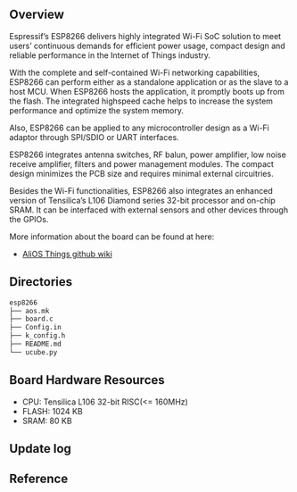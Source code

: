 ## Overview

Espressif’s ESP8266 delivers highly integrated Wi-Fi SoC solution to meet users’ continuous demands for efficient power usage, compact design and reliable performance in the Internet of Things industry.

With the complete and self-contained Wi-Fi networking capabilities, ESP8266 can perform either as a standalone application or as the slave to a host MCU. When ESP8266 hosts the application, it promptly boots up from the flash. The integrated highspeed cache helps to increase the system performance and optimize the system memory.

Also, ESP8266 can be applied to any microcontroller design as a Wi-Fi adaptor through SPI/SDIO or UART interfaces.

ESP8266 integrates antenna switches, RF balun, power amplifier, low noise receive amplifier, filters and power management modules. The compact design minimizes the PCB size and requires minimal external circuitries.

Besides the Wi-Fi functionalities, ESP8266 also integrates an enhanced version of Tensilica’s L106 Diamond series 32-bit processor and on-chip SRAM. It can be interfaced with external sensors and other devices through the GPIOs.

More information about the board can be found at here:

- [AliOS Things github wiki](https://github.com/alibaba/AliOS-Things/wiki)

## Directories

```sh
esp8266
├── aos.mk
├── board.c
├── Config.in
├── k_config.h
├── README.md
└── ucube.py
```

## Board Hardware Resources

* CPU: Tensilica L106 32-bit RISC(<= 160MHz)
* FLASH: 1024 KB
* SRAM: 80 KB

## Update log

## Reference

